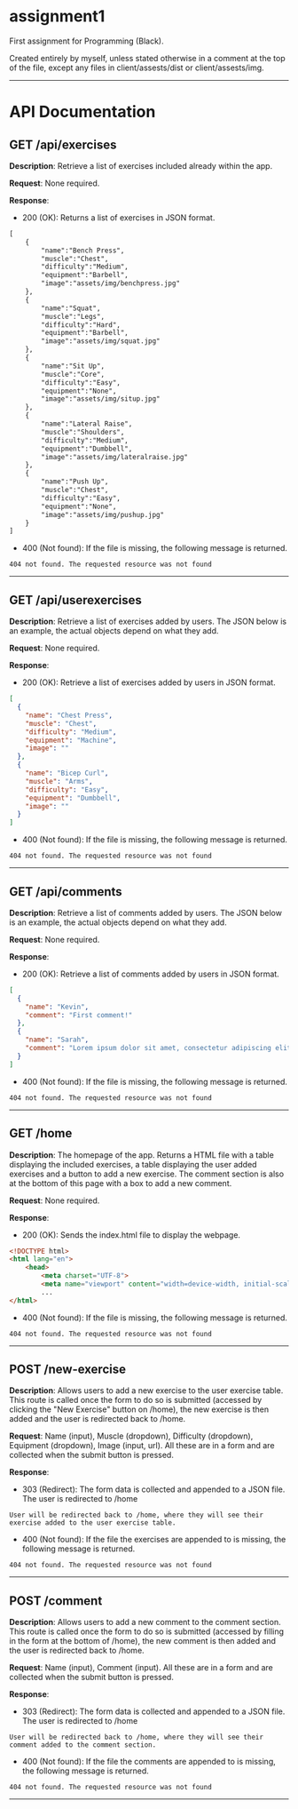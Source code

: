 # assignment1
 First assignment for Programming (Black).

Created entirely by myself, unless stated otherwise in a comment at the top of the file, except any files in client/assests/dist or client/assests/img.

---

# API Documentation

## GET /api/exercises

**Description**: Retrieve a list of exercises included already within the app.

**Request**: None required.

**Response**:
* 200 (OK): Returns a list of exercises in JSON format.
```html
[
    {
        "name":"Bench Press",
        "muscle":"Chest",
        "difficulty":"Medium",
        "equipment":"Barbell",
        "image":"assets/img/benchpress.jpg"
    },
    {
        "name":"Squat",
        "muscle":"Legs",
        "difficulty":"Hard",
        "equipment":"Barbell",
        "image":"assets/img/squat.jpg"
    },
    {
        "name":"Sit Up",
        "muscle":"Core",
        "difficulty":"Easy",
        "equipment":"None",
        "image":"assets/img/situp.jpg"
    },
    {
        "name":"Lateral Raise",
        "muscle":"Shoulders",
        "difficulty":"Medium",
        "equipment":"Dumbbell",
        "image":"assets/img/lateralraise.jpg"
    },
    {
        "name":"Push Up",
        "muscle":"Chest",
        "difficulty":"Easy",
        "equipment":"None",
        "image":"assets/img/pushup.jpg"
    }
]
```

* 400 (Not found): If the file is missing, the following message is returned.
```text
404 not found. The requested resource was not found
```

---

## GET /api/userexercises

**Description**: Retrieve a list of exercises added by users. The JSON below is an example, the actual objects depend on what they add.

**Request**: None required.

**Response**:
* 200 (OK): Retrieve a list of exercises added by users in JSON format.
```json
[
  {
    "name": "Chest Press",
    "muscle": "Chest",
    "difficulty": "Medium",
    "equipment": "Machine",
    "image": ""
  },
  {
    "name": "Bicep Curl",
    "muscle": "Arms",
    "difficulty": "Easy",
    "equipment": "Dumbbell",
    "image": ""
  }
]
```

* 400 (Not found): If the file is missing, the following message is returned.
```text
404 not found. The requested resource was not found
```

---

## GET /api/comments

**Description**: Retrieve a list of comments added by users. The JSON below is an example, the actual objects depend on what they add.

**Request**: None required.

**Response**:
* 200 (OK): Retrieve a list of comments added by users in JSON format.
```json
[
  {
    "name": "Kevin",
    "comment": "First comment!"
  },
  {
    "name": "Sarah",
    "comment": "Lorem ipsum dolor sit amet, consectetur adipiscing elit. Cras tempus pulvinar lectus. Integer sit amet justo sit amet ex rutrum."
  }
]
```

* 400 (Not found): If the file is missing, the following message is returned.
```text
404 not found. The requested resource was not found
```

---

## GET /home

**Description**: The homepage of the app. Returns a HTML file with a table displaying the included exercises, a table displaying the user added exercises and a button to add a new exercise. The comment section is also at the bottom of this page with a box to add a new comment.

**Request**: None required.

**Response**:
* 200 (OK): Sends the index.html file to display the webpage.
```html
<!DOCTYPE html>
<html lang="en">
    <head>
        <meta charset="UTF-8">
        <meta name="viewport" content="width=device-width, initial-scale=1.0">
        ...
</html>
```

* 400 (Not found): If the file is missing, the following message is returned.
```text
404 not found. The requested resource was not found
```

---

## POST /new-exercise

**Description**: Allows users to add a new exercise to the user exercise table. This route is called once the form to do so is submitted (accessed by clicking the "New Exercise" button on /home), the new exercise is then added and the user is redirected back to /home.

**Request**: Name (input), Muscle (dropdown), Difficulty (dropdown), Equipment (dropdown), Image (input, url). All these are in a form and are collected when the submit button is pressed.

**Response**:
* 303 (Redirect): The form data is collected and appended to a JSON file. The user is redirected to /home
```
User will be redirected back to /home, where they will see their exercise added to the user exercise table.
```

* 400 (Not found): If the file the exercises are appended to is missing, the following message is returned.
```text
404 not found. The requested resource was not found
```

---

## POST /comment

**Description**: Allows users to add a new comment to the comment section. This route is called once the form to do so is submitted (accessed by filling in the form at the bottom of /home), the new comment is then added and the user is redirected back to /home.

**Request**: Name (input), Comment (input). All these are in a form and are collected when the submit button is pressed.

**Response**:
* 303 (Redirect): The form data is collected and appended to a JSON file. The user is redirected to /home
```
User will be redirected back to /home, where they will see their comment added to the comment section.
```

* 400 (Not found): If the file the comments are appended to is missing, the following message is returned.
```text
404 not found. The requested resource was not found
```

---